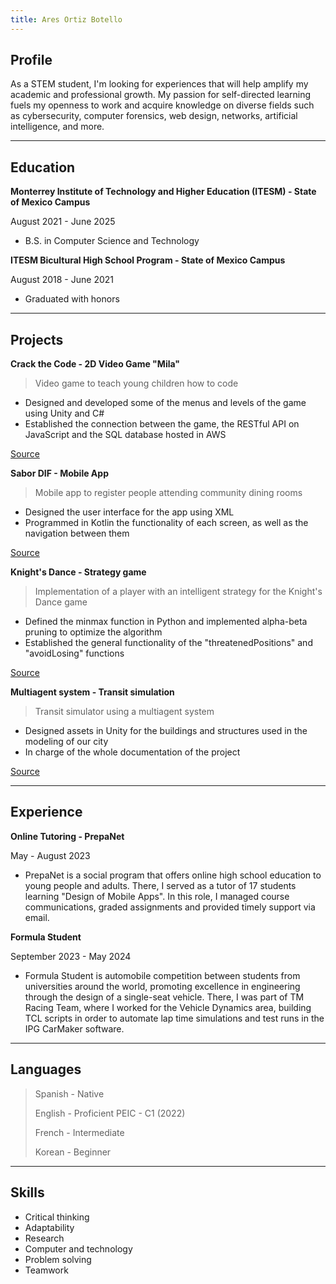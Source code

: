 ```yaml
---
title: Ares Ortiz Botello
---
```


## Profile

As a STEM student, I'm looking for experiences that will help amplify my academic and professional growth. My passion for self-directed learning fuels my openness to work and acquire knowledge on diverse fields such as cybersecurity, computer forensics, web design, networks, artificial intelligence, and more.

* * *

## Education
**Monterrey Institute of Technology and Higher Education (ITESM) - State of Mexico Campus**

August 2021 - June 2025
* B.S. in Computer Science and Technology

**ITESM Bicultural High School Program - State of Mexico Campus**

August 2018 - June 2021
* Graduated with honors

* * *

## Projects
**Crack the Code - 2D Video Game "Mila"**
> Video game to teach young children how to code

* Designed and developed some of the menus and levels of the game using Unity and C#
* Established the connection between the game, the RESTful API on JavaScript and the SQL database hosted in AWS
  
[Source](https://github.com/aresortiz/Mila-backend.git)

**Sabor DIF - Mobile App**
> Mobile app to register people attending community dining rooms

* Designed the user interface for the app using XML
* Programmed in Kotlin the functionality of each screen, as well as the navigation between them
  
[Source](https://github.com/aresortiz/SaborDIF.git)

**Knight's Dance - Strategy game**
> Implementation of a player with an intelligent strategy for the Knight's Dance game

* Defined the minmax function in Python and implemented alpha-beta pruning to optimize the algorithm 
* Established the general functionality of the "threatenedPositions" and "avoidLosing" functions

[Source](https://github.com/aresortiz/CaballosBailarines.git)

**Multiagent system - Transit simulation**
> Transit simulator using a multiagent system

* Designed assets in Unity for the buildings and structures used in the modeling of our city
* In charge of the whole documentation of the project
  
[Source](https://github.com/aresortiz/trans-project.git)

* * *

## Experience
**Online Tutoring - PrepaNet**

May - August 2023
* PrepaNet is a social program that offers online high school education to young people and adults. There, I served as a tutor of 17 students learning "Design of Mobile Apps". In this role, I managed course communications, graded assignments and provided timely support via email.

**Formula Student**

September 2023 - May 2024
* Formula Student is automobile competition between students from universities around the world, promoting excellence in engineering through the design of a single-seat vehicle. There, I was part of TM Racing Team, where I worked for the Vehicle Dynamics area, building TCL scripts in order to automate lap time simulations and test runs in the IPG CarMaker software.

* * *

## Languages

> Spanish - Native
>
> English - Proficient
> PEIC - C1 (2022)
>
> French - Intermediate
>
> Korean - Beginner

* * *

## Skills

*   Critical thinking
*   Adaptability
*   Research
*   Computer and technology
*   Problem solving
*   Teamwork
